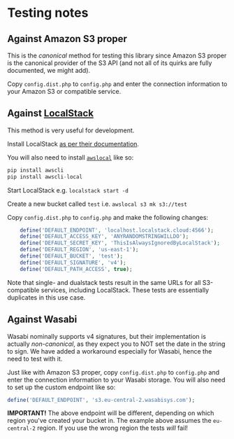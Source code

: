 # Testing notes

## Against Amazon S3 proper

This is the _canonical_ method for testing this library since Amazon S3 proper is the canonical provider of the S3 API (and not all of its quirks are fully documented, we might add). 

Copy `config.dist.php` to `config.php` and enter the connection information to your Amazon S3 or compatible service.

## Against [LocalStack](https://localstack.cloud)

This method is very useful for development.

Install LocalStack [as per their documentation](https://docs.localstack.cloud/getting-started/installation/).

You will also need to install [`awslocal`](https://github.com/localstack/awscli-local) like so:
```php
pip install awscli
pip install awscli-local
```

Start LocalStack e.g. `localstack start -d`

Create a new bucket called `test` i.e. `awslocal s3 mk s3://test`

Copy `config.dist.php` to `config.php` and make the following changes:
```php
    define('DEFAULT_ENDPOINT', 'localhost.localstack.cloud:4566');
    define('DEFAULT_ACCESS_KEY', 'ANYRANDOMSTRINGWILLDO');
    define('DEFAULT_SECRET_KEY', 'ThisIsAlwaysIgnoredByLocalStack');
    define('DEFAULT_REGION', 'us-east-1');
    define('DEFAULT_BUCKET', 'test');
    define('DEFAULT_SIGNATURE', 'v4');
    define('DEFAULT_PATH_ACCESS', true);
```

Note that single- and dualstack tests result in the same URLs for all S3-compatible services, including LocalStack. These tests are essentially duplicates in this use case.

## Against Wasabi

Wasabi nominally supports v4 signatures, but their implementation is actually _non-canonical_, as they expect you to NOT set the date in the string to sign. We have added a workaround especially for Wasabi, hence the need to test with it.

Just like with Amazon S3 proper, copy `config.dist.php` to `config.php` and enter the connection information to your Wasabi storage. You will also need to set up the custom endpoint like so:
```php
define('DEFAULT_ENDPOINT', 's3.eu-central-2.wasabisys.com');
```

**IMPORTANT!** The above endpoint will be different, depending on which region you've created your bucket in. The example above assumes the `eu-central-2` region. If you use the wrong region the tests _will_ fail! 